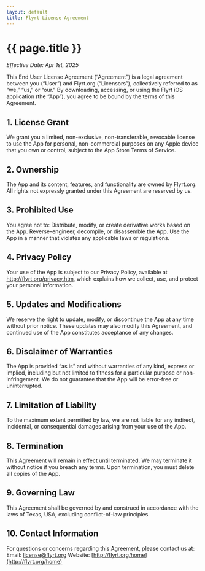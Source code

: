 ```yaml
---
layout: default
title: Flyrt License Agreement
---
```

# {{ page.title }}
*Effective Date: Apr 1st, 2025*

This End User License Agreement (“Agreement”) is a legal agreement between you (“User”) and Flyrt.org  (“Licensors”), collectively referred to as “we,” “us,” or “our.” By downloading, accessing, or using the Flyrt iOS application (the “App”), you agree to be bound by the terms of this Agreement.

## 1. License Grant
We grant you a limited, non-exclusive, non-transferable, revocable license to use the App for personal, non-commercial purposes on any Apple device that you own or control, subject to the App Store Terms of Service.

## 2. Ownership
The App and its content, features, and functionality are owned by Flyrt.org. All rights not expressly granted under this Agreement are reserved by us.

## 3. Prohibited Use
You agree not to:
Distribute, modify, or create derivative works based on the App.
Reverse-engineer, decompile, or disassemble the App.
Use the App in a manner that violates any applicable laws or regulations.

## 4. Privacy Policy
Your use of the App is subject to our Privacy Policy, available at http://flyrt.org/privacy.htm, which explains how we collect, use, and protect your personal information.

## 5. Updates and Modifications
We reserve the right to update, modify, or discontinue the App at any time without prior notice. These updates may also modify this Agreement, and continued use of the App constitutes acceptance of any changes.

## 6. Disclaimer of Warranties
The App is provided “as is” and without warranties of any kind, express or implied, including but not limited to fitness for a particular purpose or non-infringement. We do not guarantee that the App will be error-free or uninterrupted.

## 7. Limitation of Liability
To the maximum extent permitted by law, we are not liable for any indirect, incidental, or consequential damages arising from your use of the App.

## 8. Termination
This Agreement will remain in effect until terminated. We may terminate it without notice if you breach any terms. Upon termination, you must delete all copies of the App.

## 9. Governing Law
This Agreement shall be governed by and construed in accordance with the laws of Texas, USA, excluding conflict-of-law principles.

## 10. Contact Information
For questions or concerns regarding this Agreement, please contact us at:
Email: [license@flyrt.org](mailto:support@flyrt.org)
Website: [http://flyrt.org/home](http://flyrt.org/home)
